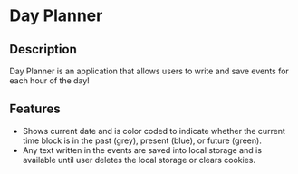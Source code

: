 # Day Planner

## Description

Day Planner is an application that allows users to write and save events for each hour of the day!

## Features

* Shows current date and is color coded to indicate whether the current time block is in the past (grey), present (blue), or future (green).
* Any text written in the events are saved into local storage and is available until user deletes the local storage or clears cookies.